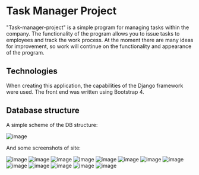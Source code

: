 # Task Manager Project

"Task-manager-project" is a simple program for managing tasks within the company. The functionality of the program allows you to issue tasks to employees and track the work process. At the moment there are many ideas for improvement, so work will continue on the functionality and appearance of the program.
## Technologies

When creating this application, the capabilities of the Django framework were used. The front end was written using Bootstrap 4. 

## Database structure
A simple scheme of the DB structure:

![image](https://user-images.githubusercontent.com/110207611/228903561-ee070a9c-37f3-42de-a0d5-db5961f8ed09.png)

And some screenshots of site:

![image](https://user-images.githubusercontent.com/110207611/228903769-92369091-5187-4865-9942-0de73fc96474.png)
![image](https://user-images.githubusercontent.com/110207611/228903806-9a029053-a62f-4b3e-8583-471b7b46947a.png)
![image](https://user-images.githubusercontent.com/110207611/228903891-52985881-7042-4b5b-9277-0f30645e862c.png)
![image](https://user-images.githubusercontent.com/110207611/228903959-06e0bc1d-9eee-460e-832c-558da63a2f77.png)
![image](https://user-images.githubusercontent.com/110207611/228904000-c1417258-c1e9-41fc-a3ae-c1d69e8f22c8.png)
![image](https://user-images.githubusercontent.com/110207611/228904188-ccc11606-83fc-4cfe-8322-df5a38878414.png)
![image](https://user-images.githubusercontent.com/110207611/228904323-6fea95e9-0e50-466b-a8f8-b4b4fa7b13ca.png)
![image](https://user-images.githubusercontent.com/110207611/228904368-1951ac9d-1de3-493c-84ef-9c3f61fb16a7.png)
![image](https://user-images.githubusercontent.com/110207611/228904442-8e38c3ce-eec8-48b4-93ce-f52c42a1b56b.png)
![image](https://user-images.githubusercontent.com/110207611/228904618-d3f01e50-207f-4a3b-bb5a-0c7559b6c825.png)
![image](https://user-images.githubusercontent.com/110207611/228904693-4decfde0-f33b-4147-b3cf-4d2c85992a08.png)
![image](https://user-images.githubusercontent.com/110207611/228904759-4163d0f7-abb0-4166-bdcf-48130a89c1a0.png)
![image](https://user-images.githubusercontent.com/110207611/228904880-1b8b1d29-a48a-4e1a-855e-40cdf094275b.png)
